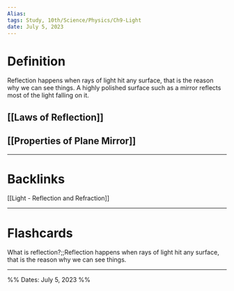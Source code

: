 ```yaml
---
Alias:
tags: Study, 10th/Science/Physics/Ch9-Light
date: July 5, 2023
---
```

# Definition
Reflection happens when rays of light hit any surface, that is the reason why we can see things.
A highly polished surface such as a mirror reflects most of the light falling on it.
## [[Laws of Reflection]]
## [[Properties of Plane Mirror]]

---
# Backlinks
[[Light - Reflection and Refraction]]

---
# Flashcards

What is reflection?;;Reflection happens when rays of light hit any surface, that is the reason why we can see things.
<!--SR:!2024-08-21,197,200-->

---

%%
Dates: July 5, 2023
%%